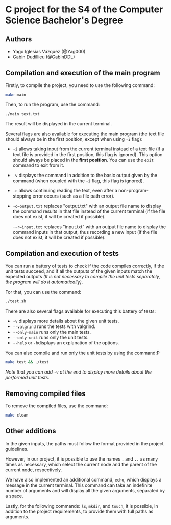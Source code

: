 # C project for the S4 of the Computer Science Bachelor's Degree

## Authors

- Yago Iglesias Vázquez (@Yag000)
- Gabin Dudillieu (@GabinDDL)

## Compilation and execution of the main program

Firstly, to compile the project, you need to use the following command:

```bash
make main
```

Then, to run the program, use the command:

```bash
./main text.txt
```

The result will be displayed in the current terminal.

Several flags are also available for executing the main program (the text file should always be in the first position, except when using `-i` flag):

- `-i` allows taking input from the current terminal instead of a text file (if a text file is provided in the first position, this flag is ignored). This option should always be placed in the **first position**. You can use the `exit` command to exit from it.

- `-v` displays the command in addition to the basic output given by the command (when coupled with the `-i` flag, this flag is ignored).

- `-c` allows continuing reading the text, even after a non-program-stopping error occurs (such as a file path error).

- `-o=output.txt` replaces "output.txt" with an output file name to display the command results in that file instead of the current terminal (if the file does not exist, it will be created if possible).

  -`-r=input.txt` replaces "input.txt" with an output file name to display the command inputs in that output, thus recording a new input (if the file does not exist, it will be created if possible).

## Compilation and execution of tests

You can run a battery of tests to check if the code compiles correctly, if the unit tests succeed, and if all the outputs of the given inputs match the expected outputs _(It is not necessary to compile the unit tests separately, the program will do it automatically)_.

For that, you can use the command:

```bash
./test.sh
```

There are also several flags available for executing this battery of tests:

- `-v` displays more details about the given unit tests.
- `--valgrind` runs the tests with valgrind.
- `--only-main` runs only the main tests.
- `--only-unit` runs only the unit tests.
- `--help` or `-h`displays an explanation of the options.

You can also compile and run only the unit tests by using the command:P

```bash
make test && ./test
```

_Note that you can add `-v` at the end to display more details about the performed unit tests._

## Removing compiled files

To remove the compiled files, use the command:

```bash
make clean
```

## Other additions

In the given inputs, the paths must follow the format provided in the project guidelines.

However, in our project, it is possible to use the names `.` and `..` as many times as necessary, which select the current node and the parent of the current node, respectively.

We have also implemented an additional command, `echo`, which displays a message in the current terminal. This command can take an indefinite number of arguments and will display all the given arguments, separated by a space.

Lastly, for the following commands: `ls`, `mkdir`, and `touch`, it is possible, in addition to the project requirements, to provide them with full paths as arguments.
